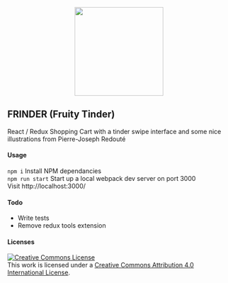 <p align="center">
    <img src="https://www.janeausten.co.uk/wp-content/uploads/2015/06/Rosa_centifolia_foliacea_17.jpg" width="200" />
</p>

## FRINDER (Fruity Tinder)

React / Redux Shopping Cart with a tinder swipe interface and some nice illustrations from Pierre-Joseph Redouté

#### Usage
`npm i` Install NPM dependancies<br/>
`npm run start` Start up a local webpack dev server on port 3000<br/>
Visit http://localhost:3000/

#### Todo
- Write tests
- Remove redux tools extension

#### Licenses
<a rel="license" href="http://creativecommons.org/licenses/by/4.0/"><img alt="Creative Commons License" style="border-width:0" src="https://i.creativecommons.org/l/by/4.0/88x31.png" /></a><br />This work is licensed under a <a rel="license" href="http://creativecommons.org/licenses/by/4.0/">Creative Commons Attribution 4.0 International License</a>.
